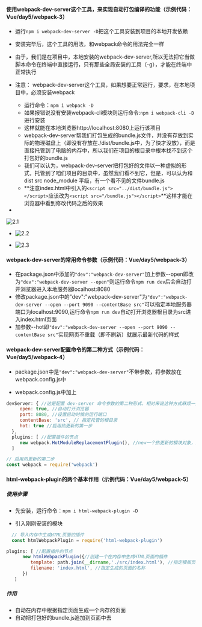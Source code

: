 #### 使用webpack-dev-server这个工具，来实现自动打包编译的功能（示例代码：Vue/day5/webpack-3）

- 运行`npm i webpack-dev-server -D`把这个工具安装到项目的本地开发依赖
- 安装完毕后，这个工具的用法，和webpack命令的用法完全一样
- 由于，我们是在项目中，本地安装的webpack-dev-server,所以无法把它当做脚本命令在终端中直接运行，只有那些全局安装的工具（-g），才能在终端中正常执行
- 注意： webpack-dev-server这个工具，如果想要正常运行，要求，在本地项目中，必须安装webpack
  - 运行命令：`npm i webpack -D`
  - 如果报错说没有安装webpack-cli模块则运行命令:`npm i webpack-cli -D`进行安装
  - 这样就能在本地浏览器http://localhost:8080上运行该项目
  - webpack-dev-server帮我们打包生成的bundle.js文件，并没有存放到实际的物理磁盘上（即没有存放在./dist/bundle.js中，为了快才没放），而是直接托管到了电脑的内存中，所以我们在项目的根目录中根本找不到这个打包好的bundle.js
  - 我们可以认为，webpack-dev-server把打包好的文件以一种虚拟的形式，托管到了咱们项目的目录中，虽然我们看不到它，但是，可以认为和dist  src  node_module 平级，有一个看不见的文件bundle.js
  - **注意index.html中引入的`<script src="../dist/bundle.js"></script>`应该改为`<script src="/bundle.js"></script>`**这样才能在浏览器中看到修改代码之后的效果

- 

![2.1](E:\前端\练习代码\Vue\day5\webpack-3\src\images\2.1.png)

- ![2.2](E:\前端\练习代码\Vue\day5\webpack-3\src\images\2.2.png)

- ![2.3](E:\前端\练习代码\Vue\day5\webpack-3\src\images\2.3.png)



#### webpack-dev-server的常用命令参数（示例代码：Vue/day5/webpack-3）

- 在package.json中添加的`"dev":"webpack-dev-server"`加上参数--open即改为`"dev":"webpack-dev-server --open"`则运行命令`npm run dev`后会自动打开浏览器进入本地服务器localhost:8080
- 修改package.json中的"dev":"webpack-dev-server"为`"dev":"webpack-dev-server --open --port 9090 --contentBase src"`可以指定本地服务器端口为localhost:9090,运行命令`npm run dev`自动打开浏览器根目录为src进入index.html页面
- 加参数--hot即`"dev":"webpack-dev-server --open --port 9090 --contentBase src"`实现网页不重载（即不刷新）就展示最新代码的样式

#### webpack-dev-server配置命令的第二种方式（示例代码：Vue/day5/webpack-4）

- package.json中是`"dev":"webpack-dev-server"`不带参数，将参数放在webpack.config.js中

- webpack.config.js中加上

 ```javascript
devServer: { //这是配置 dev-server 命令参数的第二种形式，相对来说这种方式麻烦一些
      open: true, //自动打开浏览器
      port: 8080, //设置启动时候的运行端口
      contentBase: 'src', // 指定托管的根目录
      hot: true //启用热更新的第一步
   },
   plugins: [ //配置插件的节点
      new webpack.HotModuleReplacementPlugin(), //new一个热更新的模块对象，启用热更新的第三步
   ]
 ```

```javascript
// 启用热更新的第二步
const webpack = require('webpack')
```

#### html-webpack-plugin的两个基本作用（示例代码：Vue/day5/webpack-5）

##### 使用步骤

- 先安装，运行命令：`npm i html-webpack-plugin -D`

- 引入刚刚安装的模块

``` javascript
  // 导入内存中生成HTML页面的插件
  const htmlWebpackPlugin = require('html-webpack-plugin')
```

``` javascript
plugins: [ //配置插件的节点
      new htmlWebpackPlugin({//创建一个在内存中生成HTML页面的插件
         template: path.join(__dirname,'./src/index.html'), //指定模板页面，将来会根据指定的页面路径，去生成内存中的页面
         filename: 'index.html', //指定生成的页面的名称
      })
   ]
```

##### 作用

- 自动在内存中根据指定页面生成一个内存的页面
- 自动把打包好的bundle.js追加到页面中去